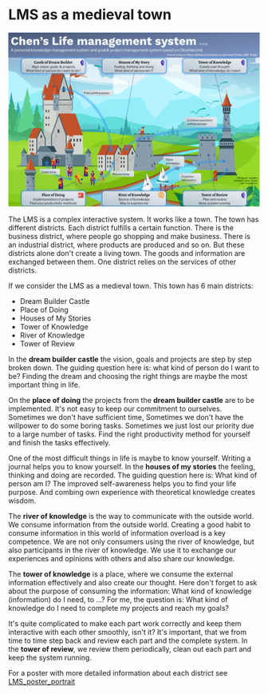 # LMS as a medieval town 

![LMS_poster_landscape](../images/LMS_poster_landscape.png)

The LMS is a complex interactive system. It works like a town. The town has different districts. Each district fulfills a certain function. There is the business district, where people go shopping and make business. There is an industrial district, where products are produced and so on. But these districts alone don't create a living town. The goods and information are exchanged between them. One district relies on the services of other districts. 

If we consider the LMS as a medieval town. This town has 6 main districts:

- Dream Builder Castle
- Place of Doing
- Houses of My Stories
- Tower of Knowledge
- River of Knowledge
- Tower of Review

In the **dream builder castle** the vision, goals and projects are step by step broken down. The guiding question here is: what kind of person do I want to be? Finding the dream and choosing the right things are maybe the most important thing in life. 

On the **place of doing** the projects from the **dream builder castle** are to be implemented.  It's not easy to keep our commitment to ourselves. Sometimes we don't have sufficient time, Sometimes we don't have the willpower to do some boring tasks. Sometimes we just lost our priority due to a large number of tasks. Find the right productivity method for yourself and finish the tasks effectively. 

One of the most difficult things in life is maybe to know yourself. Writing a journal helps you to know yourself. In the **houses of my stories** the feeling, thinking and doing are recorded. The guiding question here is: What kind of person am I? The improved self-awareness helps you to find your life purpose. And combing own experience with theoretical knowledge creates wisdom. 

The **river of knowledge** is the way to communicate with the outside world.  We consume information from the outside world. Creating a good habit to consume information in this world of information overload is a key competence. We are not only consumers using the river of knowledge, but also participants in the river of knowledge. We use it to exchange our experiences and opinions with others and also share our knowledge.

The **tower of knowledge** is a place, where we consume the external information effectively and also create our thought. Here don't forget to ask about the purpose of consuming the information: What kind of knowledge (information) do I need, to ...? For me, the question is: What kind of knowledge do I need to complete my projects and reach my goals?

It's quite complicated to make each part work correctly and keep them interactive with each other smoothly, isn't it? It's important, that we from time to time step back and review each part and the complete system. In the **tower of review**, we review them periodically, clean out each part and keep the system running. 

For a poster with more detailed information about each district see [LMS_poster_portrait](../images/LMS_poster_portrait.png)